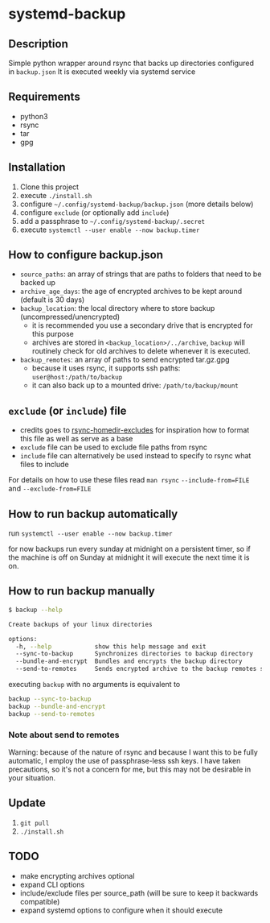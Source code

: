 # systemd-backup

## Description

Simple python wrapper around rsync that backs up directories configured in `backup.json`
It is executed weekly via systemd service

## Requirements
- python3
- rsync
- tar
- gpg

## Installation
1. Clone this project
2. execute `./install.sh`
3. configure `~/.config/systemd-backup/backup.json` (more details below)
4. configure `exclude` (or optionally add `include`)
5. add a passphrase to `~/.config/systemd-backup/.secret`
6. execute `systemctl --user enable --now backup.timer`

## How to configure backup.json

- `source_paths`: an array of strings that are paths to folders that need to be backed up
- `archive_age_days`: the age of encrypted archives to be kept around (default is 30 days)
- `backup_location`: the local directory where to store backup (uncompressed/unencrypted)
  - it is recommended you use a secondary drive that is encrypted for this purpose
  - archives are stored in `<backup_location>/../archive`, `backup` will routinely check for old archives to delete whenever
  it is executed.
- `backup_remotes`: an array of paths to send encrypted tar.gz.gpg
  - because it uses rsync, it supports ssh paths: `user@host:/path/to/backup`
  - it can also back up to a mounted drive: `/path/to/backup/mount`

## `exclude` (or `include`) file

- credits goes to [rsync-homedir-excludes](https://github.com/rubo77/rsync-homedir-excludes/blob/master/rsync-homedir-excludes.txt)
for inspiration how to format this file as well as serve as a base
- `exclude` file can be used to exclude file paths from rsync
- `include` file can alternatively be used instead to specify to rsync what files to include

For details on how to use these files read `man rsync` `--include-from=FILE` and `--exclude-from=FILE`

## How to run backup automatically
run `systemctl --user enable --now backup.timer`

for now backups run every sunday at midnight on a persistent timer, so if the machine is off on Sunday at midnight
it will execute the next time it is on.

## How to run backup manually

```bash
$ backup --help

Create backups of your linux directories

options:
  -h, --help            show this help message and exit
  --sync-to-backup      Synchronizes directories to backup directory
  --bundle-and-encrypt  Bundles and encrypts the backup directory
  --send-to-remotes     Sends encrypted archive to the backup remotes specified in ~/.config/systemd-backup/backup.json
```

executing `backup` with no arguments is equivalent to

```bash
backup --sync-to-backup
backup --bundle-and-encrypt
backup --send-to-remotes
```

### Note about send to remotes
Warning: because of the nature of rsync and because I want this to be fully automatic, I employ the use of passphrase-less
ssh keys. I have taken precautions, so it's not a concern for me, but this may not be desirable in your situation.

## Update
1. `git pull`
2. `./install.sh`

## TODO
- make encrypting archives optional
- expand CLI options
- include/exclude files per source_path (will be sure to keep it backwards compatible)
- expand systemd options to configure when it should execute
